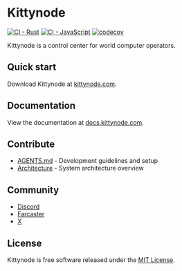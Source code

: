 # Kittynode

[![CI - Rust](https://github.com/futurekittylabs/kittynode/actions/workflows/ci-rust.yaml/badge.svg)](https://github.com/futurekittylabs/kittynode/actions/workflows/ci-rust.yaml)
[![CI - JavaScript](https://github.com/futurekittylabs/kittynode/actions/workflows/ci-javascript.yaml/badge.svg)](https://github.com/futurekittylabs/kittynode/actions/workflows/ci-javascript.yaml)
[![codecov](https://codecov.io/github/futurekittylabs/kittynode/graph/badge.svg?token=TJAUBD8RPT)](https://codecov.io/github/futurekittylabs/kittynode)

Kittynode is a control center for world computer operators.

## Quick start

Download Kittynode at [kittynode.com](https://kittynode.com).

## Documentation

View the documentation at [docs.kittynode.com](https://docs.kittynode.com).

## Contribute

- [AGENTS.md](AGENTS.md) - Development guidelines and setup
- [Architecture](./docs/src/content/docs/reference/architecture.mdx) - System architecture overview

## Community

- [Discord](https://discord.gg/kittynode)
- [Farcaster](https://farcaster.xyz/kittynode)
- [X](https://x.com/kittynode)

## License

Kittynode is free software released under the [MIT License](LICENSE).
